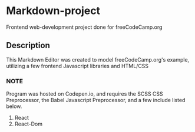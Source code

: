 # Markdown-project
Frontend web-development project done for freeCodeCamp.org



## Description
This Markdown Editor was created to model freeCodeCamp.org's example, utilizing a few frontend Javascript libraries and HTML/CSS

### NOTE
Program was hosted on Codepen.io, and requires the SCSS CSS Preprocessor, the Babel Javascript Preprocessor, and a few include listed below.

1. React
2. React-Dom
